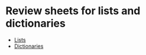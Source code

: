 # Review sheets for lists and dictionaries

* [Lists](./lists.mkd)
* [Dictionaries](./dictionaries.mkd)
